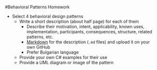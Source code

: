 #Behavioral Patterns Homework
* Select 4 behavioral design patterns
    * Write a short description (about half page) for each of them
        * Describe their motivation, intent, applicability, known uses, implementation, participants, consequences, structure, related patterns, etc.
        * [Markdown](https://help.github.com/articles/github-flavored-markdown/) for the description (`.md` files) and upload it on your own GitHub
        * Prefer Bulgarian language
    * Provide your own C# examples for their use
    * Provide a UML diagram or image of the pattern